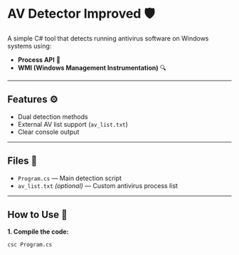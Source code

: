 # AV Detector Improved 🛡️

A simple C# tool that detects running antivirus software on Windows systems using:

- **Process API** 🧠
- **WMI (Windows Management Instrumentation)** 🔍

---

## Features ⚙️

- Dual detection methods
- External AV list support (`av_list.txt`)
- Clear console output

---

## Files 📂

- `Program.cs` — Main detection script
- `av_list.txt` *(optional)* — Custom antivirus process list

---

## How to Use 🚀

**1. Compile the code:**

```bash
csc Program.cs
